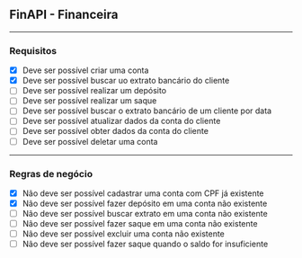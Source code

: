 ## FinAPI - Financeira

---

### Requisitos

- [x] Deve ser possível criar uma conta
- [x] Deve ser possível buscar uo extrato bancário do cliente
- [ ] Deve ser possível realizar um depósito
- [ ] Deve ser possível realizar um saque
- [ ] Deve ser possível buscar o extrato bancário de um cliente por data
- [ ] Deve ser possível atualizar dados da conta do cliente
- [ ] Deve ser possível obter dados da conta do cliente
- [ ] Deve ser possível deletar uma conta

---

### Regras de negócio

- [x] Não deve ser possível cadastrar uma conta com CPF já existente
- [x] Não deve ser possível fazer depósito em uma conta não existente
- [ ] Não deve ser possível buscar extrato em uma conta não existente
- [ ] Não deve ser possível fazer saque em uma conta não existente
- [ ] Não deve ser possível excluir uma conta não existente
- [ ] Não deve ser possível fazer saque quando o saldo for insuficiente
